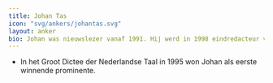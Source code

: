 ```yaml
---
title: Johan Tas
icon: "svg/ankers/johantas.svg"
layout: anker
bio: Johan was nieuwslezer vanaf 1991. Hij werd in 1998 eindredacteur van het VRT-journaal.
---
```


* In het Groot Dictee der Nederlandse Taal in 1995 won Johan als eerste winnende prominente.
